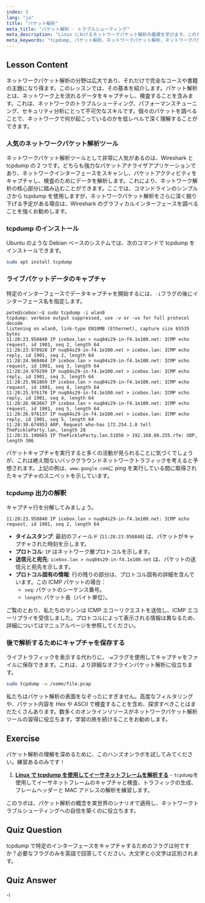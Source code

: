 ```yaml
---
index: 5
lang: "ja"
title: "パケット解析"
meta_title: "パケット解析 - トラブルシューティング"
meta_description: "Linux におけるネットワークパケット解析の基礎を学びます。このガイドでは、強力なパケットアナライザである tcpdump を紹介し、ネットワークトラフィックのキャプチャと解釈方法を解説します。"
meta_keywords: "tcpdump, パケット解析，ネットワークパケット解析，ネットワークパケットアナライザ，ネットワーク分析，ネットワークパケット解析ツール，Linux ネットワーキング，Wireshark, Linux コマンド，ネットワークトラフィック"
---
```


## Lesson Content

ネットワークパケット解析の分野は広大であり、それだけで完全なコースや書籍の主題になり得ます。このレッスンでは、その基本を紹介します。パケット解析とは、ネットワーク上を流れるデータをキャプチャし、検査することを含みます。これは、ネットワークのトラブルシューティング、パフォーマンスチューニング、セキュリティ分析にとって不可欠なスキルです。個々のパケットを調べることで、ネットワークで何が起こっているのかを低レベルで深く理解することができます。

### 人気のネットワークパケット解析ツール

ネットワークパケット解析ツールとして非常に人気があるのは、Wireshark と tcpdump の 2 つです。どちらも強力なパケットアナライザアプリケーションであり、ネットワークインターフェースをスキャンし、パケットアクティビティをキャプチャし、検査のためにデータを解析します。これにより、ネットワーク解析の核心部分に踏み込むことができます。ここでは、コマンドラインのシンプルさから tcpdump を使用しますが、ネットワークパケット解析をさらに深く掘り下げる予定がある場合は、Wireshark のグラフィカルインターフェースを調べることを強くお勧めします。

### tcpdump のインストール

Ubuntu のような Debian ベースのシステムでは、次のコマンドで tcpdump をインストールできます。

```bash
sudo apt install tcpdump
```

### ライブパケットデータのキャプチャ

特定のインターフェースでデータキャプチャを開始するには、`-i`フラグの後にインターフェース名を指定します。

```plaintext
pete@icebox:~$ sudo tcpdump -i wlan0
tcpdump: verbose output suppressed, use -v or -vv for full protocol decode
listening on wlan0, link-type EN10MB (Ethernet), capture size 65535 bytes
11:28:23.958840 IP icebox.lan > nuq04s29-in-f4.1e100.net: ICMP echo request, id 1901, seq 2, length 64
11:28:23.970928 IP nuq04s29-in-f4.1e100.net > icebox.lan: ICMP echo reply, id 1901, seq 2, length 64
11:28:24.960464 IP icebox.lan > nuq04s29-in-f4.1e100.net: ICMP echo request, id 1901, seq 3, length 64
11:28:24.979299 IP nuq04s29-in-f4.1e100.net > icebox.lan: ICMP echo reply, id 1901, seq 3, length 64
11:28:25.961869 IP icebox.lan > nuq04s29-in-f4.1e100.net: ICMP echo request, id 1901, seq 4, length 64
11:28:25.976176 IP nuq04s29-in-f4.1e100.net > icebox.lan: ICMP echo reply, id 1901, seq 4, length 64
11:28:26.963667 IP icebox.lan > nuq04s29-in-f4.1e100.net: ICMP echo request, id 1901, seq 5, length 64
11:28:26.976137 IP nuq04s29-in-f4.1e100.net > icebox.lan: ICMP echo reply, id 1901, seq 5, length 64
11:28:30.674953 ARP, Request who-has 172.254.1.0 tell ThePickleParty.lan, length 28
11:28:31.190665 IP ThePickleParty.lan.51056 > 192.168.86.255.rfe: UDP, length 306
```

パケットキャプチャを実行すると多くの活動が見られることに気づくでしょうが、これは絶え間ないバックグラウンドネットワークトラフィックを考えると予想されます。上記の例は、`www.google.com`に ping を実行している間に取得されたキャプチャのスニペットを示しています。

### tcpdump 出力の解釈

キャプチャ行を分解してみましょう。

```plaintext
11:28:23.958840 IP icebox.lan > nuq04s29-in-f4.1e100.net: ICMP echo request, id 1901, seq 2, length 64
```

- **タイムスタンプ**: 最初のフィールド (`11:28:23.958840`) は、パケットがキャプチャされた時刻を示します。
- **プロトコル**: `IP` はネットワーク層プロトコルを示します。
- **送信元と宛先**: `icebox.lan > nuq04s29-in-f4.1e100.net` は、パケットの送信元と宛先を示します。
- **プロトコル固有の情報**: 行の残りの部分は、プロトコル固有の詳細を含んでいます。この ICMP パケットの場合：
  - `seq`: パケットのシーケンス番号。
  - `length`: パケット長（バイト単位）。

ご覧のとおり、私たちのマシンは ICMP エコーリクエストを送信し、ICMP エコーリプライを受信しました。プロトコルによって表示される情報は異なるため、詳細についてはマニュアルページを参照してください。

### 後で解析するためにキャプチャを保存する

ライブトラフィックを表示する代わりに、`-w`フラグを使用してキャプチャをファイルに保存できます。これは、より詳細なオフラインパケット解析に役立ちます。

```bash
sudo tcpdump -w /some/file.pcap
```

私たちはパケット解析の表面をなぞったにすぎません。高度なフィルタリングや、パケット内容を Hex や ASCII で検査することを含め、探求すべきことはまだたくさんあります。数多くのオンラインリソースがネットワークパケット解析ツールの習得に役立ちます。学習の旅を続けることをお勧めします。

## Exercise

パケット解析の理解を深めるために、このハンズオンラボを試してみてください。練習あるのみです！

1. **[Linux で tcpdump を使用してイーサネットフレームを解析する](https://labex.io/ja/labs/comptia-analyze-ethernet-frames-with-tcpdump-in-linux-592765)** - `tcpdump`を使用してイーサネットフレームのキャプチャと検査、トラフィックの生成、フレームヘッダーと MAC アドレスの解析を練習します。

このラボは、パケット解析の概念を実世界のシナリオで適用し、ネットワークトラブルシューティングへの自信を築くのに役立ちます。

## Quiz Question

tcpdump で特定のインターフェースをキャプチャするためのフラグは何ですか？必要なフラグのみを英語で回答してください。大文字と小文字は区別されます。

## Quiz Answer

-i
